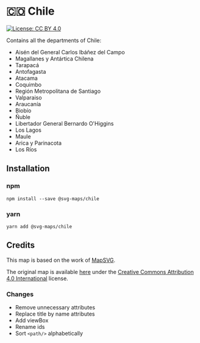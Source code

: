 # 🇨🇴 Chile

[![License: CC BY 4.0](https://img.shields.io/badge/License-CC%20BY%204.0-blue.svg)](https://creativecommons.org/licenses/by/4.0/)

Contains all the departments of Chile:
* Aisén del General Carlos Ibáñez del Campo
* Magallanes y Antártica Chilena
* Tarapacá
* Antofagasta
* Atacama
* Coquimbo
* Región Metropolitana de Santiago
* Valparaiso
* Araucanía
* Biobío
* Ñuble
* Libertador General Bernardo O'Higgins
* Los Lagos
* Maule
* Arica y Parinacota
* Los Ríos

## Installation

### npm

`npm install --save @svg-maps/chile`

### yarn

`yarn add @svg-maps/chile`

## Credits

This map is based on the work of [MapSVG](https://mapsvg.com).

The original map is available [here](https://mapsvg.com/maps/chile) under the [Creative Commons Attribution 4.0 International](https://creativecommons.org/licenses/by/4.0/) license.

### Changes

* Remove unnecessary attributes
* Replace title by name attributes
* Add viewBox
* Rename ids
* Sort `<path/>` alphabetically

